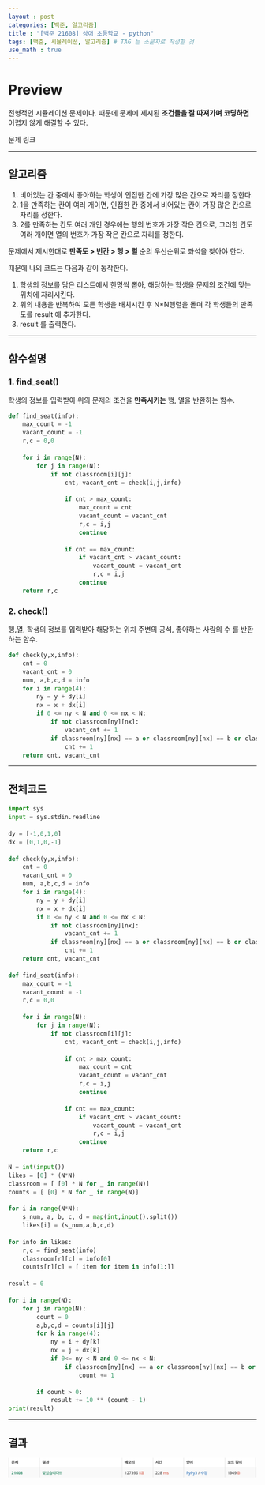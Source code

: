 ```yaml
---
layout : post
categories: [백준, 알고리즘]
title : "[백준 21608] 상어 초등학교 - python"
tags: [백준, 시뮬레이션, 알고리즘] # TAG 는 소문자로 작성할 것
use_math : true
---
```


# **Preview**

전형적인 시뮬레이션 문제이다. 때문에 문제에 제시된 <span class="custom_underline">**조건들을 잘 따져가며 코딩하면**</span> 어렵지 않게 해결할 수 있다.

<a link="https://www.acmicpc.net/problem/21608">문제 링크</a>

---

## **알고리즘**

1. 비어있는 칸 중에서 좋아하는 학생이 인접한 칸에 가장 많은 칸으로 자리를 정한다.
2. 1을 만족하는 칸이 여러 개이면, 인접한 칸 중에서 비어있는 칸이 가장 많은 칸으로 자리를 정한다.
3. 2를 만족하는 칸도 여러 개인 경우에는 행의 번호가 가장 작은 칸으로, 그러한 칸도 여러 개이면 열의 번호가 가장 작은 칸으로 자리를 정한다.

문제에서 제시한대로 **만족도 > 빈칸 > 행 > 렬** 순의 우선순위로 좌석을 찾아야 한다. 

때문에 나의 코드는 다음과 같이 동작한다.

1. 학생의 정보를 담은 리스트에서 한명씩 뽑아, 해당하는 학생을 문제의 조건에 맞는 위치에 자리시킨다.
2. 위의 내용을 반복하여 모든 학생을 배치시킨 후 N*N행렬을 돌며 각 학생들의 만족도를 result 에 추가한다.
3. result 를 출력한다.


---

## **함수설명**

### 1. **find_seat()**

학생의 정보를 입력받아 위의 문제의 조건을 **만족시키는** 행, 열을 반환하는 함수.

```python
def find_seat(info):
    max_count = -1
    vacant_count = -1
    r,c = 0,0
    
    for i in range(N):
        for j in range(N):
            if not classroom[i][j]:
                cnt, vacant_cnt = check(i,j,info)
                
                if cnt > max_count:
                    max_count = cnt
                    vacant_count = vacant_cnt
                    r,c = i,j
                    continue
                
                if cnt == max_count:
                    if vacant_cnt > vacant_count:
                        vacant_count = vacant_cnt
                        r,c = i,j
                    continue
    return r,c
```

### 2. **check()**

행,열, 학생의 정보를 입력받아 해당하는 위치 주변의 공석, 좋아하는 사람의 수 를 반환하는 함수.

```python
def check(y,x,info):
    cnt = 0
    vacant_cnt = 0
    num, a,b,c,d = info
    for i in range(4):
        ny = y + dy[i]
        nx = x + dx[i]
        if 0 <= ny < N and 0 <= nx < N:
            if not classroom[ny][nx]:
                vacant_cnt += 1
            if classroom[ny][nx] == a or classroom[ny][nx] == b or classroom[ny][nx] == c or classroom[ny][nx] == d:
                cnt += 1
    return cnt, vacant_cnt
```

---

## **전체코드**

```python
import sys
input = sys.stdin.readline

dy = [-1,0,1,0]
dx = [0,1,0,-1]

def check(y,x,info):
    cnt = 0
    vacant_cnt = 0
    num, a,b,c,d = info
    for i in range(4):
        ny = y + dy[i]
        nx = x + dx[i]
        if 0 <= ny < N and 0 <= nx < N:
            if not classroom[ny][nx]:
                vacant_cnt += 1
            if classroom[ny][nx] == a or classroom[ny][nx] == b or classroom[ny][nx] == c or classroom[ny][nx] == d:
                cnt += 1
    return cnt, vacant_cnt

def find_seat(info):
    max_count = -1
    vacant_count = -1
    r,c = 0,0
    
    for i in range(N):
        for j in range(N):
            if not classroom[i][j]:
                cnt, vacant_cnt = check(i,j,info)
                
                if cnt > max_count:
                    max_count = cnt
                    vacant_count = vacant_cnt
                    r,c = i,j
                    continue
                
                if cnt == max_count:
                    if vacant_cnt > vacant_count:
                        vacant_count = vacant_cnt
                        r,c = i,j
                    continue
    return r,c

N = int(input())
likes = [0] * (N*N)
classroom = [ [0] * N for _ in range(N)]
counts = [ [0] * N for _ in range(N)]

for i in range(N*N):
    s_num, a, b, c, d = map(int,input().split())
    likes[i] = (s_num,a,b,c,d)

for info in likes:
    r,c = find_seat(info)
    classroom[r][c] = info[0]
    counts[r][c] = [ item for item in info[1:]]

result = 0

for i in range(N):
    for j in range(N):
        count = 0 
        a,b,c,d = counts[i][j]
        for k in range(4):
            ny = i + dy[k]
            nx = j + dx[k]
            if 0<= ny < N and 0 <= nx < N:
                if classroom[ny][nx] == a or classroom[ny][nx] == b or classroom[ny][nx] == c or classroom[ny][nx] == d: 
                    count += 1
        
        if count > 0:
            result += 10 ** (count - 1)
print(result)
```
---

## **결과**

![결과](/imgs/Beakjoon/digang%202022-03-10%20%EC%98%A4%ED%9B%84%208.39.20.png)